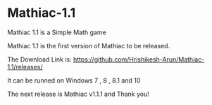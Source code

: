 # Mathiac-1.1
Mathiac 1.1 is a Simple Math game

Mathiac 1.1 is the first version of Mathiac to be released.

The Download Link is: https://github.com/Hrishikesh-Arun/Mathiac-1.1/releases/

It can be runned on Windows 7 , 8 , 8.1 and 10

The next release is Mathiac v1.1.1 and Thank you!
